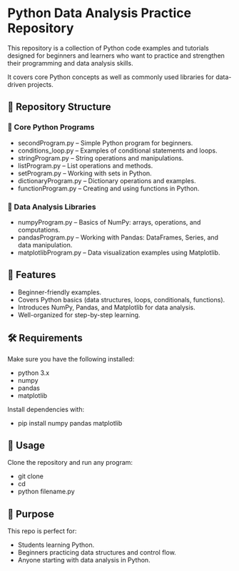 # Python Data Analysis Practice Repository

This repository is a collection of Python code examples and tutorials designed for beginners and learners who want to practice and strengthen their programming and data analysis skills.

It covers core Python concepts as well as commonly used libraries for data-driven projects.

## 📂 Repository Structure
### 🔹 Core Python Programs

- secondProgram.py – Simple Python program for beginners.
- conditions_loop.py – Examples of conditional statements and loops.
- stringProgram.py – String operations and manipulations.
- listProgram.py – List operations and methods.
- setProgram.py – Working with sets in Python.
- dictionaryProgram.py – Dictionary operations and examples.
- functionProgram.py – Creating and using functions in Python.

### 🔹 Data Analysis Libraries

- numpyProgram.py – Basics of NumPy: arrays, operations, and computations.
- pandasProgram.py – Working with Pandas: DataFrames, Series, and data manipulation.
- matplotlibProgram.py – Data visualization examples using Matplotlib.
 
## 🚀 Features

- Beginner-friendly examples.
- Covers Python basics (data structures, loops, conditionals, functions).
- Introduces NumPy, Pandas, and Matplotlib for data analysis.
- Well-organized for step-by-step learning.

## 🛠 Requirements

Make sure you have the following installed:

- python 3.x
- numpy
- pandas
- matplotlib


Install dependencies with:
- pip install numpy pandas matplotlib

## 🎯 Usage

Clone the repository and run any program:
- git clone <your-repo-link>
- cd <repo-name>
- python filename.py

## 📌 Purpose

This repo is perfect for:

- Students learning Python.
- Beginners practicing data structures and control flow.
- Anyone starting with data analysis in Python.
